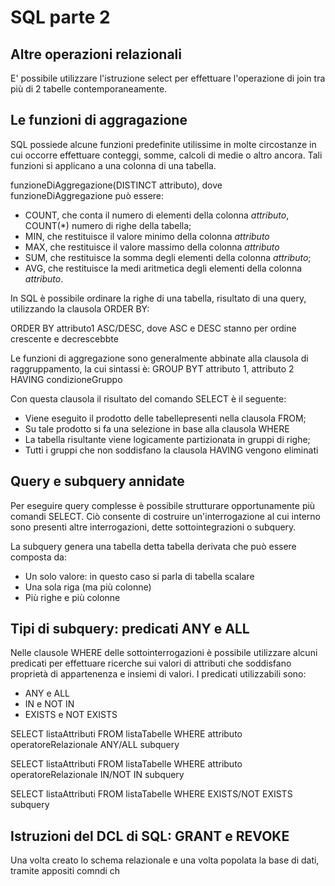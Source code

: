 # SQL parte 2

## Altre operazioni relazionali

E' possibile utilizzare l'istruzione select per effettuare l'operazione di join tra più di 2 tabelle contemporaneamente.

## Le funzioni di aggragazione

SQL possiede alcune funzioni predefinite utilissime in molte circostanze in cui occorre effettuare conteggi, somme, calcoli di medie o altro ancora.
Tali funzioni si applicano a una colonna di una tabella.

funzioneDiAggregazione(DISTINCT attributo), dove funzioneDiAggregazione può essere:
- COUNT, che conta il numero di elementi della colonna *attributo*, COUNT(*) numero di righe della tabella;
- MIN, che restituisce il valore minimo della colonna *attributo*
- MAX, che restituisce il valore massimo della colonna *attributo*
- SUM, che restituisce la somma degli elementi della colonna *attributo*;
- AVG, che restituisce la medi aritmetica degli elementi della colonna *attributo*.

In SQL è possibile ordinare la righe di una tabella, risultato di una query, utilizzando la clausola ORDER BY:

ORDER BY attributo1 ASC/DESC, dove ASC e DESC stanno per ordine crescente e decrescebbte

Le funzioni di aggregazione sono generalmente abbinate alla clausola di raggruppamento, la cui sintassi è:
GROUP BYT attributo 1, attributo 2 HAVING condizioneGruppo

Con questa clausola il risultato del comando SELECT è il seguente:
- Viene eseguito il prodotto delle tabellepresenti nella clausola FROM;
- Su tale prodotto si fa una selezione in base alla clausola WHERE
- La tabella risultante viene logicamente partizionata in gruppi di righe;
- Tutti i gruppi che non soddisfano la clausola HAVING vengono eliminati

## Query e subquery annidate

Per eseguire query complesse è possibile strutturare opportunamente più comandi SELECT.
Ciò consente di costruire un'interrogazione al cui interno sono presenti altre interrogazioni, dette sottointegrazioni o subquery.

La subquery genera una tabella detta tabella derivata che può essere composta da:
- Un solo valore: in questo caso si parla di tabella scalare
- Una sola riga (ma più colonne)
- Più righe e più colonne

## Tipi di subquery: predicati ANY e ALL 

Nelle clausole WHERE delle sottointerrogazioni è possibile utilizzare alcuni predicati per effettuare ricerche sui valori di attributi che soddisfano proprietà di appartenenza e insiemi di valori.
I predicati utilizzabili sono:
- ANY e ALL
- IN e NOT IN
- EXISTS e NOT EXISTS

SELECT listaAttributi FROM listaTabelle WHERE attributo operatoreRelazionale ANY/ALL subquery

SELECT listaAttributi FROM listaTabelle WHERE attributo operatoreRelazionale IN/NOT IN subquery

SELECT listaAttributi FROM listaTabelle WHERE EXISTS/NOT EXISTS subquery

## Istruzioni del DCL di SQL: GRANT e REVOKE

Una volta creato lo schema relazionale e una volta popolata la base di dati, tramite appositi comndi ch
<!--stackedit_data:
eyJoaXN0b3J5IjpbNjU4NTgwNDcsMTQxODgxNTA5NywtOTA2OD
Q5MTg4LDEzNjQ5NzY1NDksLTk2NjEwOTg2NywxMzE2MjQ4MTU4
LDc3NTM0NDA2NiwtMjA4ODc0NjYxMl19
-->